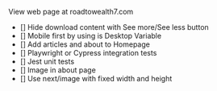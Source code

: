 View web page at roadtowealth7.com

- [] Hide download content with See more/See less button
- [] Mobile first by using is Desktop Variable
- [] Add articles and about to Homepage
- [] Playwright or Cypress integration tests
- [] Jest unit tests
- [] Image in about page
- [] Use next/image with fixed width and height
